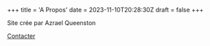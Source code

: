 +++
title = 'A Propos'
date = 2023-11-10T20:28:30Z
draft = false
+++

Site crée par Azrael Queenston

[Contacter](azrael.queenston@proton.me)